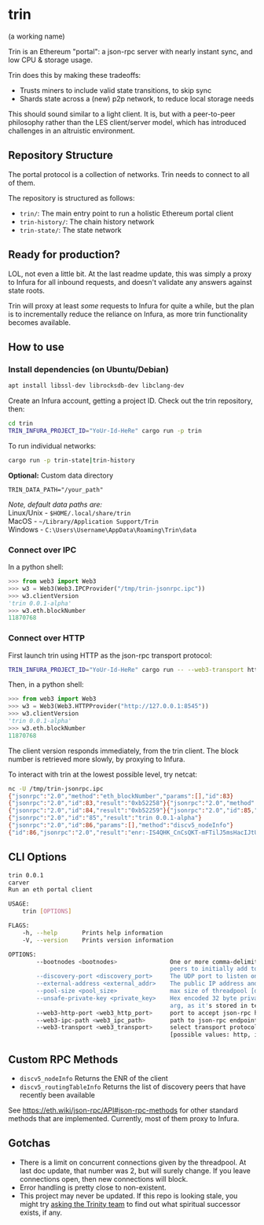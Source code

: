 # trin
(a working name)

Trin is an Ethereum "portal": a json-rpc server with nearly instant sync, and
low CPU & storage usage.

Trin does this by making these tradeoffs:
- Trusts miners to include valid state transitions, to skip sync
- Shards state across a (new) p2p network, to reduce local storage needs

This should sound similar to a light client. It is, but with a peer-to-peer
philosophy rather than the LES client/server model, which has introduced
challenges in an altruistic environment.

## Repository Structure

The portal protocol is a collection of networks. Trin needs to connect to all of them.

The repository is structured as follows:

- `trin/`: The main entry point to run a holistic Ethereum portal client
- `trin-history/`: The chain history network
- `trin-state/`: The state network

## Ready for production?

LOL, not even a little bit. At the last readme update, this was simply a proxy
to Infura for all inbound requests, and doesn't validate any answers against
state roots.

Trin will proxy at least *some* requests to Infura for quite a while, but the
plan is to incrementally reduce the reliance on Infura, as more trin
functionality becomes available.

## How to use

### Install dependencies (on Ubuntu/Debian)

```sh
apt install libssl-dev librocksdb-dev libclang-dev 
```

Create an Infura account, getting a project ID. Check out the trin repository, then:

```sh
cd trin
TRIN_INFURA_PROJECT_ID="YoUr-Id-HeRe" cargo run -p trin
```

To run individual networks:
```sh
cargo run -p trin-state|trin-history
```

**Optional:** Custom data directory
```shell
TRIN_DATA_PATH="/your_path"
```
*Note, default data paths are:*\
Linux/Unix - `$HOME/.local/share/trin`\
MacOS - `~/Library/Application Support/Trin`\
Windows - `C:\Users\Username\AppData\Roaming\Trin\data`

### Connect over IPC
In a python shell:
```py
>>> from web3 import Web3
>>> w3 = Web3(Web3.IPCProvider("/tmp/trin-jsonrpc.ipc"))
>>> w3.clientVersion
'trin 0.0.1-alpha'
>>> w3.eth.blockNumber
11870768
```

### Connect over HTTP
First launch trin using HTTP as the json-rpc transport protocol:
```sh
TRIN_INFURA_PROJECT_ID="YoUr-Id-HeRe" cargo run -- --web3-transport http
```

Then, in a python shell:
```py
>>> from web3 import Web3
>>> w3 = Web3(Web3.HTTPProvider("http://127.0.0.1:8545"))
>>> w3.clientVersion
'trin 0.0.1-alpha'
>>> w3.eth.blockNumber
11870768
```

The client version responds immediately, from the trin client. The block number is retrieved more slowly, by proxying to Infura.

To interact with trin at the lowest possible level, try netcat:
```sh
nc -U /tmp/trin-jsonrpc.ipc
{"jsonrpc":"2.0","method":"eth_blockNumber","params":[],"id":83}
{"jsonrpc":"2.0","id":83,"result":"0xb52258"}{"jsonrpc":"2.0","method":"eth_blockNumber","params":[],"id":84}
{"jsonrpc":"2.0","id":84,"result":"0xb52259"}{"jsonrpc":"2.0","id":85,"params":[],"method":"web3_clientVersion"}
{"jsonrpc":"2.0","id":"85","result":"trin 0.0.1-alpha"}
{"jsonrpc":"2.0","id":86,"params":[],"method":"discv5_nodeInfo"}
{"id":86,"jsonrpc":"2.0","result":"enr:-IS4QHK_CnCsQKT-mFTilJ5msHacIJtU91aYe8FhAd_K7G-ACO-FO2GPFOyM7kiphjXMwrNh8Y4mSbN3ufSdBQFzjikBgmlkgnY0gmlwhMCoAMKJc2VjcDI1NmsxoQNa58x56RRRcUeOegry5S4yQvLa6LKlDcbBPHL4H5Oy4oN1ZHCCIyg"}
```

## CLI Options
```sh
trin 0.0.1
carver
Run an eth portal client

USAGE:
    trin [OPTIONS]

FLAGS:
    -h, --help       Prints help information
    -V, --version    Prints version information

OPTIONS:
        --bootnodes <bootnodes>               One or more comma-delimited base64-encoded ENR's or multiaddr strings of
                                              peers to initially add to the local routing table [default: ]
        --discovery-port <discovery_port>     The UDP port to listen on. [default: 9000]
        --external-address <external_addr>    The public IP address and port under which this node is accessible
        --pool-size <pool_size>               max size of threadpool [default: 2]
        --unsafe-private-key <private_key>    Hex encoded 32 byte private key (considered unsafe to pass in pk as cli
                                              arg, as it's stored in terminal history - keyfile support coming soon)
        --web3-http-port <web3_http_port>     port to accept json-rpc http connections [default: 8545]
        --web3-ipc-path <web3_ipc_path>       path to json-rpc endpoint over IPC [default: /tmp/trin-jsonrpc.ipc]
        --web3-transport <web3_transport>     select transport protocol to serve json-rpc endpoint [default: ipc]
                                              [possible values: http, ipc]
```

## Custom RPC Methods
- `discv5_nodeInfo`     Returns the ENR of the client
- `discv5_routingTableInfo`     Returns the list of discovery peers that have recently been available

See https://eth.wiki/json-rpc/API#json-rpc-methods for other standard methods that are implemented. Currently, most of them proxy to Infura.

## Gotchas

- There is a limit on concurrent connections given by the threadpool. At last
  doc update, that number was 2, but will surely change. If you leave
  connections open, then new connections will block.
- Error handling is pretty close to non-existent.
- This project may never be updated. If this repo is looking stale, you might
  try [asking the Trinity team](https://gitter.im/ethereum/trinity) to find out
  what spiritual successor exists, if any.
